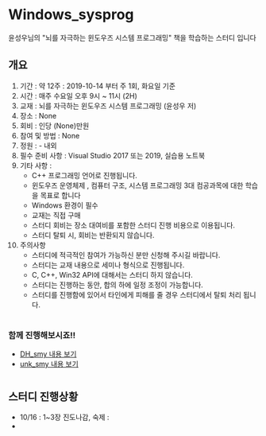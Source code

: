 # Windows_sysprog
윤성우님의 "뇌를 자극하는 윈도우즈 시스템 프로그래밍" 책을 학습하는 스터디 입니다
  ## 개요
   1. 기간 : 약 12주 : 2019-10-14 부터 주 1회, 화요일 기준
   2. 시간 : 매주 수요일 오후 9시 ~ 11시 (2H)
   3. 교재 : 뇌를 자극하는 윈도우즈 시스템 프로그래밍 (윤성우 저)
   4. 장소 : None 
   5. 회비 : 인당 (None)만원                         
   6. 참여 및 방법 : None
   7. 정원 : - 내외
   8. 필수 준비 사항 : Visual Studio 2017 또는 2019, 실습용 노트북
   9. 기타 사항 :
        - C++ 프로그래밍 언어로 진행됩니다.
        - 윈도우즈 운영체제 , 컴퓨터 구조, 시스템 프로그래밍 3대 컴공과목에 대한 학습을 목표로 합니다
        - Windows 환경이 필수
        - 교재는 직접 구매 
        - 스터디 회비는 장소 대여비를 포함한 스터디 진행 비용으로 이용됩니다.
        - 스터디 탈퇴 시, 회비는 반환되지 않습니다.     
   10. 주의사항
        - 스터디에 적극적인 참여가 가능하신 분만 신청해 주시길 바랍니다.
        - 스터디는 교재 내용으로 세미나 형식으로 진행됩니다. 
        - C, C++, Win32 API에 대해서는 스터디 하지 않습니다.
        - 스터디는 진행하는 동안, 합의 하에 일정 조정이 가능합니다.
        - 스터디를 진행함에 있어서 타인에게 피해를 줄 경우 스터디에서 탈퇴 처리 됩니다.  
 # 
 ### 함께 진행해보시죠!!
   - [DH_smy 내용 보기](/DH_smy.md)
   - [unk_smy 내용 보기](/unk_smy.md)
 #
 ## 스터디 진행상황
   - 10/16 : 1~3장 진도나감, 숙제 : 
   - 
